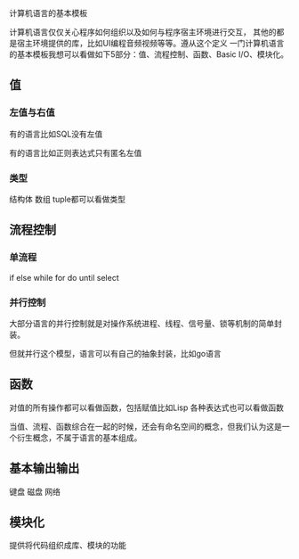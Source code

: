 计算机语言的基本模板

计算机语言仅仅关心程序如何组织以及如何与程序宿主环境进行交互，
其他的都是宿主环境提供的库，比如UI编程音频视频等等。遵从这个定义
一门计算机语言的基本模板我想可以看做如下5部分：值、流程控制、函数、Basic I/O、模块化。
## 值
### 左值与右值
有的语言比如SQL没有左值

有的语言比如正则表达式只有匿名左值

### 类型
结构体 数组 tuple都可以看做类型

## 流程控制
### 单流程
if else
while
for 
do until
select
### 并行控制
大部分语言的并行控制就是对操作系统进程、线程、信号量、锁等机制的简单封装。

但就并行这个模型，语言可以有自己的抽象封装，比如go语言

## 函数

对值的所有操作都可以看做函数，包括赋值比如Lisp
各种表达式也可以看做函数


当值、流程、函数综合在一起的时候，还会有命名空间的概念，但我们认为这是一个衍生概念，不属于语言的基本组成。

## 基本输出输出
键盘
磁盘
网络

## 模块化
提供将代码组织成库、模块的功能
